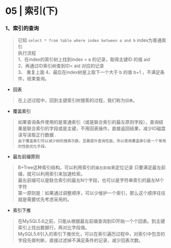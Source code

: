 # 05 | 索引(下)

### 1、索引的查询

>   已知 `select * from table where index between a and b` index为普通索引   
> 执行流程  
>1、在index的索引树上找到index = a 的记录，取得主键ID 的值 aid  
>2、再通过ID索引树查到ID= aid 对应的记录  
>3、 重复上面
>4、最后在index树是上取下一个大于 b 的值 b+1 ，不满足条件，结束查询。

- 回表
> 在上述过程中，回到主键索引树搜索的过程，我们称为`回表`。

- 覆盖索引
> 如果查询条件使用的是普通索引（或是联合索引的最左原则字段），查询结果是联合索引的字段或是主键，不用回表操作，直接返回结果，减少IO磁盘读写读取正行数据 .  
>`由于覆盖索引可以减少树的搜索次数，显著提升查询性能，所以使用覆盖索引是一个常用的性能优化手段。`


- 最左前缀原则
>B+Tree这种索引结构，可以利用索引的`最左前缀`来定位记录  只要满足最左前缀，就可以利用索引来加速检索。  
最左前缀可以是联合索引的最左N个字段，也可以是字符串索引的最左M个字符  
第一原则是：如果通过调整顺序，可以少维护一个索引，那么这个顺序往往就是需要优先考虑采用的。

- 索引下推
> 在MySQL5.6之前，只能从根据最左前缀查询到ID开始一个个回表。到主键索引上找出数据行，再对比字段值。  
> MySQL5.6引入的索引下推优化，可以在索引遍历过程中，对索引中包含的字段先做判断，直接过滤掉不满足条件的记录，减少回表次数。


